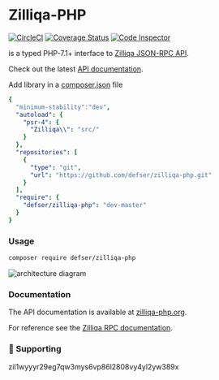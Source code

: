 # Zilliqa-PHP

[![CircleCI](https://circleci.com/gh/defser/zilliqa-php/tree/master.svg?style=svg)](https://circleci.com/gh/defser/zilliqa-php/tree/master) [![Coverage Status](https://coveralls.io/repos/github/defser/zilliqa-php/badge.svg?branch=master)](https://coveralls.io/github/defser/zilliqa-php?branch=master) [![Code Inspector](https://www.code-inspector.com/project/29178/score/svg)](https://frontend.code-inspector.com/public/project/29178/zilliqa-php/dashboard)

is a typed PHP-7.1+ interface to [Zilliqa JSON-RPC API](https://dev.zilliqa.com/docs/apis/api-introduction).

Check out the latest [API documentation](https://dev.zilliqa.com/).

Add library in a [composer.json](https://getcomposer.org/doc/01-basic-usage.md) file

```yaml
{
  "minimum-stability":"dev",
  "autoload": {
    "psr-4": {
      "Zilliqa\\": "src/"
    }
  },
  "repositories": [
    {
      "type": "git",
      "url": "https://github.com/defser/zilliqa-php.git"
    }
  ],
  "require": {
    "defser/zilliqa-php": "dev-master"
  }
}
```

### Usage


```sh
composer require defser/zilliqa-php
```

![architecture diagram](https://repository-images.githubusercontent.com/406884140/97e14f9a-7332-479c-911e-33efd4804d43 "Zilliqa architecture")

### Documentation

The API documentation is available at [zilliqa-php.org](http://zilliqa-php.org/).

For reference see the [Zilliqa RPC documentation](https://dev.zilliqa.com/docs/apis/api-introduction/).

### 🤝 Supporting

zil1wyyyr29eg7qw3mys6vp86l2808vy4yl2yw389x
